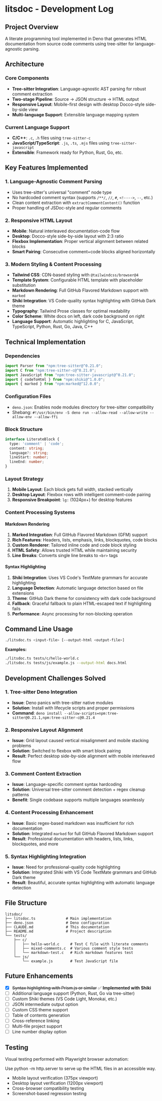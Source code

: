 # litsdoc - Development Log

## Project Overview
A literate programming tool implemented in Deno that generates HTML documentation from source code comments using tree-sitter for language-agnostic parsing.

## Architecture

### Core Components
- **Tree-sitter Integration**: Language-agnostic AST parsing for robust comment extraction
- **Two-stage Pipeline**: Source → JSON structure → HTML output
- **Responsive Layout**: Mobile-first design with desktop Docco-style side-by-side view
- **Multi-language Support**: Extensible language mapping system

### Current Language Support
- **C/C++**: `.c`, `.h` files using `tree-sitter-c`
- **JavaScript/TypeScript**: `.js`, `.ts`, `.mjs` files using `tree-sitter-javascript`
- **Extensible**: Framework ready for Python, Rust, Go, etc.

## Key Features Implemented

### 1. Language-Agnostic Comment Parsing
- Uses tree-sitter's universal "comment" node type
- No hardcoded comment syntax (supports `/**/`, `//`, `#`, `<!---->`, `--`, etc.)
- Clean content extraction with `extractCommentContent()` function
- Proper handling of JSDoc-style and regular comments

### 2. Responsive HTML Layout
- **Mobile**: Natural interleaved documentation-code flow
- **Desktop**: Docco-style side-by-side layout with 2:3 ratio
- **Flexbox Implementation**: Proper vertical alignment between related blocks
- **Smart Pairing**: Consecutive comment+code blocks aligned horizontally

### 3. Modern Styling & Content Processing
- **Tailwind CSS**: CDN-based styling with `@tailwindcss/browser@4`
- **Template System**: Configurable HTML template with placeholder substitution
- **Markdown Rendering**: Full GitHub Flavored Markdown support with `marked`
- **Shiki Integration**: VS Code-quality syntax highlighting with GitHub Dark theme
- **Typography**: Tailwind Prose classes for optimal readability
- **Color Scheme**: White docs on left, dark code background on right
- **Language Support**: Automatic highlighting for C, JavaScript, TypeScript, Python, Rust, Go, Java, C++

## Technical Implementation

### Dependencies
```typescript
import Parser from "npm:tree-sitter@^0.21.0";
import C from "npm:tree-sitter-c@^0.21.0";
import JavaScript from "npm:tree-sitter-javascript@^0.21.0";
import { codeToHtml } from "npm:shiki@^1.0.0";
import { marked } from "npm:marked@^12.0.0";
```

### Configuration Files
- `deno.json`: Enables node modules directory for tree-sitter compatibility
- Shebang: `#!/usr/bin/env -S deno run --allow-read --allow-write --allow-env --allow-ffi`

### Block Structure
```typescript
interface LiterateBlock {
  type: 'comment' | 'code';
  content: string;
  language?: string;
  lineStart: number;
  lineEnd: number;
}
```

### Layout Strategy
1. **Mobile Layout**: Each block gets full width, stacked vertically
2. **Desktop Layout**: Flexbox rows with intelligent comment-code pairing
3. **Responsive Breakpoint**: `lg:` (1024px+) for desktop features

### Content Processing Systems

#### Markdown Rendering
1. **Marked Integration**: Full GitHub Flavored Markdown (GFM) support
2. **Rich Features**: Headers, lists, emphasis, links, blockquotes, code blocks
3. **Custom Renderer**: Tailored inline code and code block styling
4. **HTML Safety**: Allows trusted HTML while maintaining security
5. **Line Breaks**: Converts single line breaks to `<br>` tags

#### Syntax Highlighting
1. **Shiki Integration**: Uses VS Code's TextMate grammars for accurate highlighting
2. **Language Detection**: Automatic language detection based on file extensions
3. **Theme**: GitHub Dark theme for consistency with dark code background
4. **Fallback**: Graceful fallback to plain HTML-escaped text if highlighting fails
5. **Performance**: Async processing for non-blocking operation

## Command Line Usage
```bash
./litsdoc.ts <input-file> [--output-html <output-file>]
```

**Examples:**
```bash
./litsdoc.ts tests/c/hello-world.c
./litsdoc.ts tests/js/example.js --output-html docs.html
```

## Development Challenges Solved

### 1. Tree-sitter Deno Integration
- **Issue**: Deno panics with tree-sitter native modules
- **Solution**: Install with lifecycle scripts and proper permissions
- **Command**: `deno install --allow-scripts=npm:tree-sitter@0.21.1,npm:tree-sitter-c@0.21.4`

### 2. Responsive Layout Alignment
- **Issue**: Grid layout caused vertical misalignment and mobile stacking problems
- **Solution**: Switched to flexbox with smart block pairing
- **Result**: Perfect desktop side-by-side alignment with mobile interleaved flow

### 3. Comment Content Extraction
- **Issue**: Language-specific comment syntax hardcoding
- **Solution**: Universal tree-sitter comment detection + regex cleanup patterns
- **Benefit**: Single codebase supports multiple languages seamlessly

### 4. Content Processing Enhancement
- **Issue**: Basic regex-based markdown was insufficient for rich documentation
- **Solution**: Integrated `marked` for full GitHub Flavored Markdown support
- **Result**: Professional documentation with headers, lists, links, blockquotes, and more

### 5. Syntax Highlighting Integration
- **Issue**: Need for professional-quality code highlighting
- **Solution**: Integrated Shiki with VS Code TextMate grammars and GitHub Dark theme
- **Result**: Beautiful, accurate syntax highlighting with automatic language detection

## File Structure
```
litsdoc/
├── litsdoc.ts              # Main implementation
├── deno.json               # Deno configuration
├── CLAUDE.md               # This documentation
├── README.md               # Project description
└── tests/
    ├── c/
    │   ├── hello-world.c     # Test C file with literate comments
    │   ├── mixed-comments.c  # Various comment style tests
    │   └── markdown-test.c   # Rich markdown features test
    └── js/
        └── example.js        # Test JavaScript file
```

## Future Enhancements
- [x] ~~Syntax highlighting with Prism.js or similar~~ ✅ **Implemented with Shiki**
- [ ] Additional language support (Python, Rust, Go via tree-sitter)
- [ ] Custom Shiki themes (VS Code Light, Monokai, etc.)
- [ ] JSON intermediate output option
- [ ] Custom CSS theme support
- [ ] Table of contents generation
- [ ] Cross-reference linking
- [ ] Multi-file project support
- [ ] Line number display option

## Testing

Visual testing performed with Playwright browser automation:

Use python -m http.server to serve up the HTML files in an accessible way.

- Mobile layout verification (375px viewport)
- Desktop layout verification (1200px viewport)
- Cross-browser compatibility testing
- Screenshot-based regression testing
